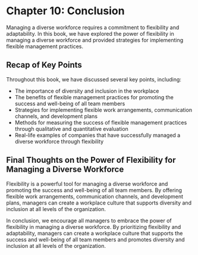 Chapter 10: Conclusion
======================

Managing a diverse workforce requires a commitment to flexibility and adaptability. In this book, we have explored the power of flexibility in managing a diverse workforce and provided strategies for implementing flexible management practices.

Recap of Key Points
-------------------

Throughout this book, we have discussed several key points, including:

* The importance of diversity and inclusion in the workplace
* The benefits of flexible management practices for promoting the success and well-being of all team members
* Strategies for implementing flexible work arrangements, communication channels, and development plans
* Methods for measuring the success of flexible management practices through qualitative and quantitative evaluation
* Real-life examples of companies that have successfully managed a diverse workforce through flexibility

Final Thoughts on the Power of Flexibility for Managing a Diverse Workforce
---------------------------------------------------------------------------

Flexibility is a powerful tool for managing a diverse workforce and promoting the success and well-being of all team members. By offering flexible work arrangements, communication channels, and development plans, managers can create a workplace culture that supports diversity and inclusion at all levels of the organization.

In conclusion, we encourage all managers to embrace the power of flexibility in managing a diverse workforce. By prioritizing flexibility and adaptability, managers can create a workplace culture that supports the success and well-being of all team members and promotes diversity and inclusion at all levels of the organization.

